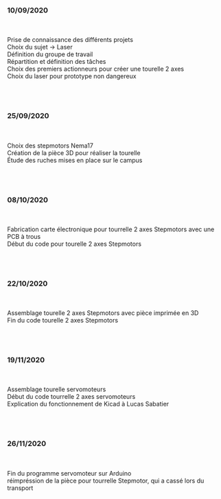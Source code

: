 ### 10/09/2020
<br/> <br/>
Prise de connaissance des différents projets <br/>
Choix du sujet -> Laser <br/>
Définition du groupe de travail <br/>
Répartition et définition des tâches <br/>
Choix des premiers actionneurs pour créer une tourelle 2 axes <br/>
Choix du laser pour prototype non dangereux <br/>
<br/> <br/> <br/>


### 25/09/2020
<br/> <br/>
Choix des stepmotors Nema17<br/>
Création de la pièce 3D pour réaliser la tourelle<br/>
Étude des ruches mises en place sur le campus <br/>
<br/> <br/> <br/>


### 08/10/2020
<br/> <br/>
Fabrication carte électronique pour tourrelle 2 axes Stepmotors avec une PCB à trous <br/>
Début du code pour tourelle 2 axes Stepmotors <br/>
<br/> <br/> <br/>


### 22/10/2020
<br/> <br/>
Assemblage tourelle 2 axes Stepmotors avec pièce imprimée en 3D <br/>
Fin du code tourelle 2 axes Stepmotors <br/>
<br/> <br/> <br/>


### 19/11/2020
<br/> <br/>
Assemblage tourelle servomoteurs <br/>
Début du code tourrelle 2 axes servomoteurs<br/>
Explication du fonctionnement de Kicad à Lucas Sabatier<br/>
<br/> <br/> <br/>


### 26/11/2020
<br/> <br/>
Fin du programme servomoteur sur Arduino <br/>
réimpréssion de la pièce pour tourrelle Stepmotor, qui a cassé lors du transport <br/>
<br/> <br/> <br/>
